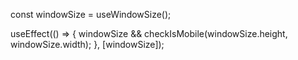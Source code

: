 const windowSize = useWindowSize();

useEffect(() => {
	windowSize && checkIsMobile(windowSize.height, windowSize.width);
}, [windowSize]);

